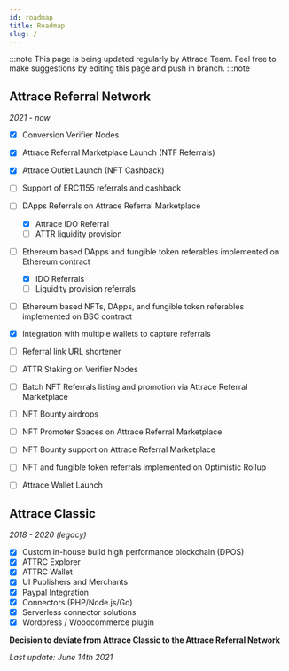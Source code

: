 ```yaml
---
id: roadmap
title: Roadmap
slug: /
---
```


:::note
This page is being updated regularly by Attrace Team. Feel free to make suggestions by editing this page and push in branch.
:::note

## Attrace Referral Network
_2021 - now_  
<div class="roadmap">

- [x] Conversion Verifier Nodes
- [x] Attrace Referral Marketplace Launch (NTF Referrals)
- [x] Attrace Outlet Launch (NFT Cashback)
- [ ] Support of ERC1155 referrals and cashback
- [ ] DApps Referrals on Attrace Referral Marketplace
  - [x] Attrace IDO Referral
  - [ ] ATTR liquidity provision
- [ ] Ethereum based DApps and fungible token referables implemented on Ethereum contract
  - [x] IDO Referrals
  - [ ] Liquidity provision referrals
- [ ] Ethereum based NFTs, DApps, and fungible token referables implemented on BSC contract
- [x] Integration with multiple wallets to capture referrals
- [ ] Referral link URL shortener
- [ ] ATTR Staking on Verifier Nodes
- [ ] Batch NFT Referrals listing and promotion via Attrace Referral Marketplace
- [ ] NFT Bounty airdrops 
- [ ] NFT Promoter Spaces on Attrace Referral Marketplace
- [ ] NFT Bounty support on Attrace Referral Marketplace
- [ ] NFT and fungible token referrals implemented on Optimistic Rollup
- [ ] Attrace Wallet Launch


</div>

## Attrace Classic 
_2018 - 2020 (legacy)_ 
<div class="roadmap-legacy">

- [x] Custom in-house build high performance blockchain (DPOS)
- [x] ATTRC Explorer
- [x] ATTRC Wallet
- [x] UI Publishers and Merchants
- [x] Paypal Integration
- [x] Connectors (PHP/Node.js/Go)
- [x] Serverless connector solutions  
- [x] Wordpress / Wooocommerce plugin

</div>

**Decision to deviate from Attrace Classic to the Attrace Referral Network**

_Last update: June 14th 2021_